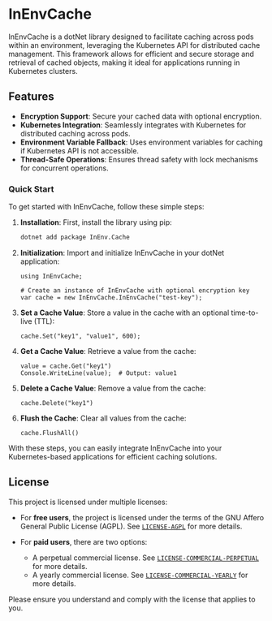 # InEnvCache
InEnvCache is a dotNet library designed to facilitate caching across pods within an environment, leveraging the Kubernetes API for distributed cache management. This framework allows for efficient and secure storage and retrieval of cached objects, making it ideal for applications running in Kubernetes clusters.

## Features

- **Encryption Support**: Secure your cached data with optional encryption.
- **Kubernetes Integration**: Seamlessly integrates with Kubernetes for distributed caching across pods.
- **Environment Variable Fallback**: Uses environment variables for caching if Kubernetes API is not accessible.
- **Thread-Safe Operations**: Ensures thread safety with lock mechanisms for concurrent operations.

### Quick Start

To get started with InEnvCache, follow these simple steps:

1. **Installation**: First, install the library using pip:

    ```bash
    dotnet add package InEnv.Cache 
    ```

2. **Initialization**: Import and initialize InEnvCache in your dotNet application:

    ```dotNet
    using InEnvCache;

    # Create an instance of InEnvCache with optional encryption key
    var cache = new InEnvCache.InEnvCache("test-key");
    ```

3. **Set a Cache Value**: Store a value in the cache with an optional time-to-live (TTL):

    ```dotNet
    cache.Set("key1", "value1", 600);
    ```

4. **Get a Cache Value**: Retrieve a value from the cache:

    ```dotNet
    value = cache.Get("key1")
    Console.WriteLine(value);  # Output: value1
    ```

5. **Delete a Cache Value**: Remove a value from the cache:

    ```dotNet
    cache.Delete("key1")
    ```

6. **Flush the Cache**: Clear all values from the cache:

    ```dotNet
    cache.FlushAll()
    ```

With these steps, you can easily integrate InEnvCache into your Kubernetes-based applications for efficient caching solutions.
## License

This project is licensed under multiple licenses:

- For **free users**, the project is licensed under the terms of the GNU Affero General Public License (AGPL). See  [`LICENSE-AGPL`](LICENSE-AGPL) for more details.

- For **paid users**, there are two options:
    - A perpetual commercial license. See [`LICENSE-COMMERCIAL-PERPETUAL`](LICENSE-COMMERCIAL-PERPETUAL) for more details.
    - A yearly commercial license. See [`LICENSE-COMMERCIAL-YEARLY`](LICENSE-COMMERCIAL-YEARLY) for more details.

Please ensure you understand and comply with the license that applies to you.
